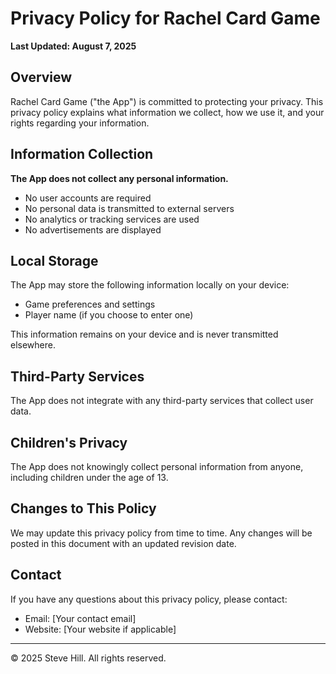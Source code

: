 # Privacy Policy for Rachel Card Game

**Last Updated: August 7, 2025**

## Overview
Rachel Card Game ("the App") is committed to protecting your privacy. This privacy policy explains what information we collect, how we use it, and your rights regarding your information.

## Information Collection
**The App does not collect any personal information.** 

- No user accounts are required
- No personal data is transmitted to external servers
- No analytics or tracking services are used
- No advertisements are displayed

## Local Storage
The App may store the following information locally on your device:
- Game preferences and settings
- Player name (if you choose to enter one)

This information remains on your device and is never transmitted elsewhere.

## Third-Party Services
The App does not integrate with any third-party services that collect user data.

## Children's Privacy
The App does not knowingly collect personal information from anyone, including children under the age of 13.

## Changes to This Policy
We may update this privacy policy from time to time. Any changes will be posted in this document with an updated revision date.

## Contact
If you have any questions about this privacy policy, please contact:
- Email: [Your contact email]
- Website: [Your website if applicable]

---

© 2025 Steve Hill. All rights reserved.
